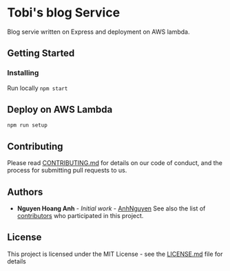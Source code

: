 # Tobi's blog Service
Blog servie written on Express and deployment on AWS lambda.

## Getting Started
### Installing
Run locally
```npm start```

## Deploy on AWS Lambda
```npm run setup```

## Contributing

Please read [CONTRIBUTING.md](https://gist.github.com/PurpleBooth/b24679402957c63ec426) for details on our code of conduct, and the process for submitting pull requests to us.

## Authors

* **Nguyen Hoang Anh** - *Initial work* - [AnhNguyen](https://github.com/anhnguyenbk)
See also the list of [contributors](https://github.com/anhnguyenbk/blog-service/graphs/contributors) who participated in this project.

## License

This project is licensed under the MIT License - see the [LICENSE.md](LICENSE.md) file for details
